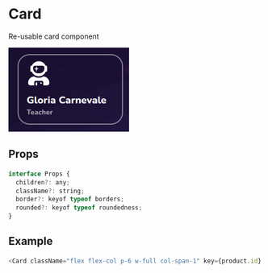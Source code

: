 # Card

Re-usable card component

![](./readmeIMG/2023-02-15-16-56-50.png)

## Props

```js
interface Props {
  children?: any;
  className?: string;
  border?: keyof typeof borders;
  rounded?: keyof typeof roundedness;
}
```

## Example

```js
<Card className="flex flex-col p-6 w-full col-span-1" key={product.id} >
```
